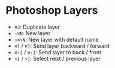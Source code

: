 # Photoshop Layers

- `⌘J`: Duplicate layer
- `⇧⌘N`: New layer
- `⇧⌘⌥N`: New layer with default name
- `⌘[` / `⌘]`: Send layer backward / forward
- `⌘⇧[` / `⌘⇧]`: Send layer to back / front
- `⌥[` / `⌥]`: Select next / previous layer